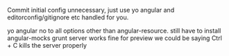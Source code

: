 Commit initial config
	unnecessary, just use yo angular and editorconfig/gitignore etc handled for you.

yo angular 
	no to all options other than angular-resource.
	still have to install angular-mocks
	grunt server works fine for preview
	we could be saying Ctrl + C kills the server properly




